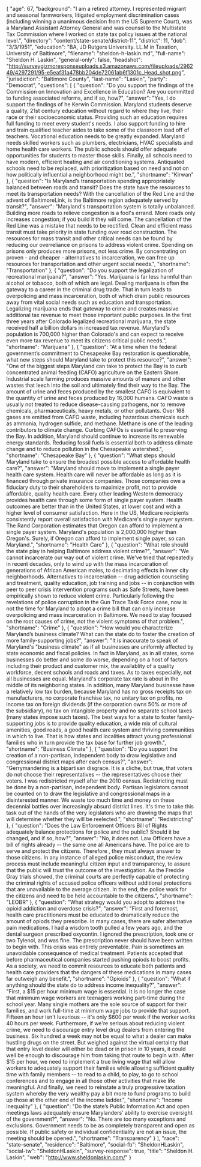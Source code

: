 {
  "age": 67,
  "background": "I am a retired attorney.  I represented migrant and seasonal farmworkers, litigated employment discrimination cases (including winning a unanimous decision from the US Supreme Court), was a Maryland Assistant Attorney General and was counsel to the Multistate Tax Commission where I worked on state tax policy issues at the national level.",
  "directory": "content/state-senate/district-11",
  "district": 11,
  "dob": "3/3/1951",
  "education": "BA, JD Rutgers University.  LL.M in Taxation, University of Baltimore",
  "filename": "sheldon-h-laskin.md",
  "full-name": "Sheldon H. Laskin",
  "general-only": false,
  "headshot": "http://surveygizmoresponseuploads.s3.amazonaws.com/fileuploads/296249/4297291/95-e5eaf31a478bb204de72061ab6f1301c_Head_shot.png",
  "jurisdiction": "Baltimore County",
  "last-name": "Laskin",
  "party": "Democrat",
  "questions": [
    {
      "question": "Do you support the findings of the Commission on Innovation and Excellence in Education? Are you committed to funding associated reforms, and if so, how?",
      "answer": "Yes, I do support the findings of he Kerwin Commission.  Maryland students deserve a quality, 21st century education without regard to where they live, their race or their socioeconomic status.  Providing such an education requires full funding to meet every student's needs.  I also support funding to hire and train qualified teacher aides to take some of the classroom load off of teachers.  Vocational education needs to be greatly expanded.  Maryland needs skilled workers such as  plumbers, electricians, HVAC specialists and home health care workers.   The public schools should offer adequate opportunities for students to master those skills.  Finally, all schools need to have modern, efficient heating and air conditioning systems.  Antiquated schools need to be replaced, with prioritization  based on need and not on how politically influential a  neighborhood might be.",
      "shortname": "Kirwan"
    },
    {
      "question": "Is Maryland’s transportation spending appropriately balanced between roads and transit? Does the state have the resources to meet its transportation needs? With the cancellation of the Red Line and the advent of BaltimoreLink, is the Baltimore region adequately served by transit?",
      "answer": "Maryland's transportation system is totally unbalanced.  Building more roads to relieve congestion is a fool's errand.  More roads only increases congestion; if you build it they will come.   The cancellation of the Red Line was a mistake that needs to be rectified.  Clean and efficient mass transit must take priority in state funding over road construction.  The resources for mass transit and other critical needs can be found by reducing our overreliance on prisons to address violent crime.  Spending on prisons only produces more prisons, not less crime.  By concentrating on proven - and cheaper - alternatives to incarceration, we can free up resources for transportation and other urgent social needs.",
      "shortname": "Transportation"
    },
    {
      "question": "Do you support the legalization of recreational marijuana?",
      "answer": "Yes.  Marijuana is far less harmful than alcohol or tobacco, both of which are legal. Dealing marijuana is often the gateway to a career in the criminal drug trade.  That in turn leads to overpolicing and mass incarceration, both of which drain public resources away from vital social needs such as education and transportation.  Legalizing marijuana ends that gateway to crime and creates  massive additional tax revenue to meet those important public purposes.  In the first three years after  Colorado legalized recreational marijuana, the state received half a billion dollars in increased tax revenue.  Maryland's population is 700,000  higher than Colorado's and can expect to receive even more  tax revenue to meet its citizens critical public needs.",
      "shortname": "Marijuana"
    },
    {
      "question": "At a time when the federal government’s commitment to Chesapeake Bay restoration is questionable, what new steps should Maryland take to protect this resource?",
      "answer": "One of the biggest steps Maryland can take to protect the Bay is to curb concentrated animal feeding (CAFO) agriculture on the Eastern Shore.  Industrial scale farming produces massive amounts of manure and other wastes that leech into the soil and ultimately find their way to the Bay.  The amount of urine and feces produced by the smallest CAFO is equivalent to the quantity of urine and feces produced by 16,000 humans. CAFO waste is usually not treated to reduce disease-causing pathogens, nor to remove chemicals, pharmaceuticals, heavy metals, or other pollutants. Over 168 gases are emitted from CAFO waste, including hazardous chemicals such as ammonia, hydrogen sulfide, and methane.  Methane is one of the leading contributors to climate change.  Curbing CAFOs is essential to preserving the Bay.  In addition, Maryland should continue to increase  its renewable energy standards.   Reducing fossil fuels is essential both to address climate change and to reduce pollution in the Chesapeake watershed.",
      "shortname": "Chesapeake Bay"
    },
    {
      "question": "What steps should Maryland take to ensure the broadest possible access to affordable health care?",
      "answer": "Maryland should move to implement a single payer health care system.  Health care will never be affordable as long as it is financed through private insurance companies.  Those companies owe a fiduciary duty to their shareholders to maximize profit, not to provide affordable, quality health care.  Every other leading Western democracy provides health care through some form of single payer system.   Health outcomes are better than in the United States, at lower cost and with a higher level of consumer satisfaction.  Here in the US, Medicare recipients consistently report overall satisfaction with Medicare's single payer system.   The Rand Corporation estimates that Oregon can afford to implement a single payer system.  Maryland's population is 2,000,000  higher than Oregon's.  Surely, if Oregon can afford to implement single payer, so can Maryland.",
      "shortname": "Health Care"
    },
    {
      "question": "What role should the state play in helping Baltimore address violent crime?",
      "answer": "We cannot incarcerate our way out of violent crime.  We've tried that repeatedly in recent decades, only to wind up with the mass incarceration of generations of African American males, to decimating effects in inner city neighborhoods.  Alternatives to incarceration -- drug addiction counseling and  treatment, quality education, job training and jobs -- in conjunction with peer to peer crisis intervention programs such as Safe Streets, have been empirically shown to reduce violent crime.  Particularly following the revelations of police corruption in the Gun Trace Task Force case, now is not the time for Maryland to adopt a crime bill that can only increase overpolicing and mass incarceration in Baltimore.    We need to stay focused on the root causes of crime, not the violent symptoms of that problem.",
      "shortname": "Crime"
    },
    {
      "question": "How would you characterize Maryland’s business climate? What can the state do to foster the creation of more family-supporting jobs?",
      "answer": "It is inaccurate to speak of Maryland's \"business climate\" as if all businesses are uniformly affected by state economic and fiscal policies. In fact  in Maryland, as in all states, some businesses do better and some do worse, depending on a host of factors including their product and customer mix, the availablity of a quality workforce, decent schools and roads and taxes.  As to taxes especially, not all businesses are equal.  Maryland's corporate tax rate is about in the middle of its neighboring states.  In addition, many Maryland businesse have a relatively low tax burden, because Maryland has no gross receipts tax on manufacturers, no corporate franchise tax, no unitary tax on profits, no income tax on foreign dividends (if the corporation owns 50% or more of the subsidiary), no tax on intangible property and no separate school taxes (many states impose such taxes).  The best ways for a state to foster family-supporting jobs is to provide quality education, a wide mix of cultural amenities, good roads, a good health care system and thriving communities in which to live.  That is how states and localities attract young professional families who in turn provide the tax base for further job growth.",
      "shortname": "Business Climate"
    },
    {
      "question": "Do you support the creation of a non-partisan, independent body to draw legislative and congressional district maps after each census?",
      "answer": "Gerrymandering is a bipartisan disgrace.  It is a cliche, but true, that voters do not choose their representatives -- the representatives choose their voters.  I was redistricted myself after the 2010 census.  Redistricting must be done by a non-partisan, independent body.  Partisan legislators cannot be counted on to  draw the legislative and congressional maps in a disinterested manner.  We waste too much time and money on these decennial battles over increasingly absurd district lines.  It's time to take this task out of the hands of the very legislators who are drawing the maps that will determine whether they will be reelected.",
      "shortname": "Redistricting"
    },
    {
      "question": "Does the Law Enforcement Officers Bill of Rights adequately balance protections for police and the public? Should it be changed, and if so, how?",
      "answer": "No, it does not.  Law Officers have a bill of rights already -- the same one all Americans have.  The police are to serve and protect the citizens.  Therefore , they must always answer  to those citizens.  In any instance of alleged police misconduct, the review process must include meaningful citizen input and transparency, to assure that the public will trust the outcome of the investigation.  As the Freddie Gray trials showed, the criminal courts are perfectly capable of protecting the criminal rights of accused police officers without additional protections that are unavailable to the average citizen.  In the end, the police work for the citizens and need to be held  accountable to the citizens.",
      "shortname": "LEOBR"
    },
    {
      "question": "What strategy would you adopt to address the opioid addiction and overdose crisis?",
      "answer": "First and foremost, health care practitioners must be educated to dramatically reduce the amount of opiods they prescribe.  In many cases, there are safer alternative pain medications.  I had a wisdom tooth pulled a few years ago, and the dental surgeon prescribed oxycontin.  I ignored the prescription, took one or two Tylenol, and was fine.  The prescription never should have been written to begin with.   This crisis was entirely preventable.  Pain is sometimes an unavoidable consequence of  medical treatment.  Patients accepted that before pharmaceutical companies started pushing opiods to boost profits.  As a society, we need to commit resources to  educate both patients and health care providers that the dangers of these medications  in many cases far outweigh any benefit.",
      "shortname": "Opioids"
    },
    {
      "question": "What if anything should the state do to address income inequality?",
      "answer": "First, a $15 per hour  minimum wage is essential.  It is no longer the case that minimum wage workers are teenagers working part-time during the school year.  Many single mothers are the sole source of support for their families, and work full-time at minimum wage jobs to provide that support.  Fifteen an hour isn't luxurious -- it's only $600 per week if the worker works 40 hours per week.  Furthermore, if we're serious about reducing violent crime, we need to discourage entry level drug dealers from entering the business.  Six hundred a week may not be equal to what a dealer can make hustling drugs on the street.  But weighed against the virtual certainty that that entry level dealer will either be dead or in prison in 10 years, it could well be enough to discourage him from taking that route to begin with.  After $15 per hour, we need to implement a true living wage that will allow workers to adequately support their families while allowing sufficient quality time with family members -- to read to a child, to play, to go to school conferences and to engage in  all those other activities  that make life meaningful.  And finally, we need to reinstate a truly progressive taxation system whereby the very wealthy pay a bit more to fund programs  to build up those at the other end of the income ladder.",
      "shortname": "Income inequality"
    },
    {
      "question": "Do the state’s Public Information Act and open meetings laws adequately ensure Marylanders’ ability to exercise oversight of the government?",
      "answer": "No.  There are too many exceptions and exclusions.  Government needs to be as completely transparent and open as possible.  If public safety or individual confidentiality are not an issue, the meeting should be opened.",
      "shortname": "Transparency"
    }
  ],
  "race": "state-senate",
  "residence": "Baltimore",
  "social-fb": "SheldonHLaskin",
  "social-tw": "SheldonHLaskin",
  "survey-response": true,
  "title": "Sheldon H. Laskin",
  "web": "http://www.sheldonlaskin.com/"
}
